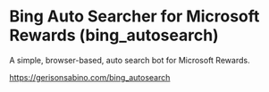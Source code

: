 # Bing Auto Searcher for Microsoft Rewards (bing_autosearch)

A simple, browser-based, auto search bot for Microsoft Rewards.

https://gerisonsabino.com/bing_autosearch
